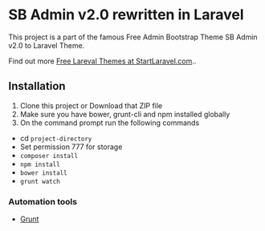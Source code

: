 # SB Admin v2.0 rewritten in Laravel

This project is a part of the famous Free Admin Bootstrap Theme SB Admin v2.0 to Laravel Theme.

Find out more [Free Lareval Themes at StartLaravel.com](http://www.startlaravel.com/)..

## Installation

1. Clone this project or Download that ZIP file
2. Make sure you have bower, grunt-cli and npm installed globally
3. On the command prompt run the following commands
- cd `project-directory`
- Set permission 777 for storage
- `composer install`
- `npm install`
- `bower install`
- `grunt watch`

### Automation tools

- [Grunt](http://gruntjs.com/)
